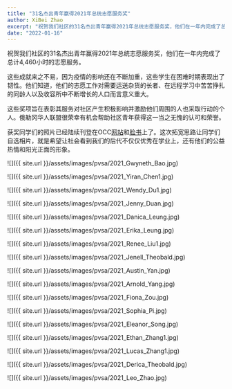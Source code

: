 ```yaml
---
title: "31名杰出青年赢得2021年总统志愿服务奖"
author: XiBei Zhao
excerpt: "祝贺我们社区的31名杰出青年赢得2021年总统志愿服务奖，他们在一年内完成了总计4,460小时的志愿服务。这些成就来之不易，因为疫情的影响还在不断加重，这些学生在困难时期表现出了韧性。他们知道，他们的志愿工作对需要运送杂货的长者、在远程学习中苦苦挣扎的同龄人以及收容所中不断增长的人口而言意义重大。这些奖项旨在表彰其服务对社区产生积极影响并激励他们周围的人也采取行动的个人。俄勒冈华人联盟很荣幸有机会帮助社区青年获得这一当之无愧的认可和荣誉。"
date: "2022-01-16"
---
```


祝贺我们社区的31名杰出青年赢得2021年总统志愿服务奖，他们在一年内完成了总计4,460小时的志愿服务。

这些成就来之不易，因为疫情的影响还在不断加重，这些学生在困难时期表现出了韧性。他们知道，他们的志愿工作对需要运送杂货的长者、在远程学习中苦苦挣扎的同龄人以及收容所中不断增长的人口而言意义重大。

这些奖项旨在表彰其服务对社区产生积极影响并激励他们周围的人也采取行动的个人。俄勒冈华人联盟很荣幸有机会帮助社区青年获得这一当之无愧的认可和荣誉。

获奖同学们的照片已经陆续刊登在OCC[网站](http://pdxchinese.org/pvsa/)和[脸书](https://www.facebook.com/OregonChineseCoalition/)上了。这次拓宽思路让同学们自选相片，就是希望让社会看到我们的后代不仅仅优秀在学业上，还有他们的公益热情和阳光正面的形象。

![]({{ site.url }}/assets/images/pvsa/2021_Gwyneth_Bao.jpg)

![]({{ site.url }}/assets/images/pvsa/2021_Yiran_Chen1.jpg)

![]({{ site.url }}/assets/images/pvsa/2021_Wendy_Du1.jpg)

![]({{ site.url }}/assets/images/pvsa/2021_Jenny_Duan.jpg)

![]({{ site.url }}/assets/images/pvsa/2021_Danica_Leung.jpg)

![]({{ site.url }}/assets/images/pvsa/2021_Erika_Leung.jpg)

![]({{ site.url }}/assets/images/pvsa/2021_Renee_Liu1.jpg)

![]({{ site.url }}/assets/images/pvsa/2021_Jenell_Theobald.jpg)

![]({{ site.url }}/assets/images/pvsa/2021_Austin_Yan.jpg)

![]({{ site.url }}/assets/images/pvsa/2021_Arnold_Yang.jpg)

![]({{ site.url }}/assets/images/pvsa/2021_Fiona_Zou.jpg)

![]({{ site.url }}/assets/images/pvsa/2021_Sophia_Pi.jpg)

![]({{ site.url }}/assets/images/pvsa/2021_Eleanor_Song.jpg)

![]({{ site.url }}/assets/images/pvsa/2021_Ethan_Zhang1.jpg)

![]({{ site.url }}/assets/images/pvsa/2021_Lucas_Zhang1.jpg)

![]({{ site.url }}/assets/images/pvsa/2021_Derica_Theobald.jpg)

![]({{ site.url }}/assets/images/pvsa/2021_Leo_Zhao.jpg)
